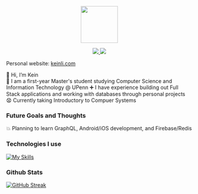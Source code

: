 <div id="header" align="center">
  <img src="https://media.giphy.com/media/M9gbBd9nbDrOTu1Mqx/giphy.gif" width="100"/>
  <p>
  <a href="https://www.linkedin.com/in/kevin-j-h-li-51324839/" rel="nofollow noreferrer">
    <img src="https://skillicons.dev/icons?i=linkedin"/>
  </a> 
  <a href="https://drive.google.com/file/d/1Mj8MAkLKnT5hxGq9v2MvnQJK1tXIenUq/view?usp=share_link">
    <img src="https://skillicons.dev/icons?i=gcp"/> 
  </a>
</p>
</div>


Personal website: [keinli.com](http://keinli.com)  

👋 Hi, I’m Kein  
📕 I am a first-year Master's student studying Computer Science and Information Technology @ UPenn
➕ I have experience building out Full Stack applications and working with databases through personal projects   
😧 Currently taking Introductory to Compuer Systems


### Future Goals and Thoughts 
💥 Planning to learn GraphQL, Android/iOS development, and Firebase/Redis




### Technologies I use
[![My Skills](https://skillicons.dev/icons?i=java,js,react,nodejs,mongodb,express,postgres,tailwind,git&perline=15)](https://skillicons.dev)


### Github Stats
[![GitHub Streak](https://github-readme-streak-stats.herokuapp.com?user=kein-1)](https://git.io/streak-stats)

